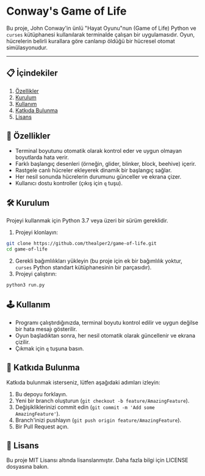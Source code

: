 # Conway's Game of Life

Bu proje, John Conway'in ünlü "Hayat Oyunu"nun (Game of Life) Python ve `curses` kütüphanesi kullanılarak terminalde çalışan bir uygulamasıdır. Oyun, hücrelerin belirli kurallara göre canlanıp öldüğü bir hücresel otomat simülasyonudur.

---

## :clipboard: İçindekiler

1. [Özellikler](https://github.com/thealper2/game-of-life/tree/main?tab=readme-ov-file#%C3%B6zellikler)
2. [Kurulum](https://github.com/thealper2/game-of-life/tree/main?tab=readme-ov-file#kurulum)
3. [Kullanım](https://github.com/thealper2/game-of-life/tree/main?tab=readme-ov-file#kullan%C4%B1m)
4. [Katkıda Bulunma](https://github.com/thealper2/game-of-life/tree/main?tab=readme-ov-file#katk%C4%B1da-bulunma)
5. [Lisans](https://github.com/thealper2/game-of-life/tree/main?tab=readme-ov-file#lisans)

## :dart: Özellikler

- Terminal boyutunu otomatik olarak kontrol eder ve uygun olmayan boyutlarda hata verir.
- Farklı başlangıç desenleri (örneğin, glider, blinker, block, beehive) içerir.
- Rastgele canlı hücreler ekleyerek dinamik bir başlangıç sağlar.
- Her nesil sonunda hücrelerin durumunu günceller ve ekrana çizer.
- Kullanıcı dostu kontroller (çıkış için `q` tuşu).

## :hammer_and_wrench: Kurulum

Projeyi kullanmak için Python 3.7 veya üzeri bir sürüm gereklidir.

1. Projeyi klonlayın:
```bash
git clone https://github.com/thealper2/game-of-life.git
cd game-of-life
```

2. Gerekli bağımlılıkları yükleyin (bu proje için ek bir bağımlılık yoktur, `curses` Python standart kütüphanesinin bir parçasıdır).
3. Projeyi çalıştırın:

```bash
python3 run.py
```

## :joystick: Kullanım

- Programı çalıştırdığınızda, terminal boyutu kontrol edilir ve uygun değilse bir hata mesajı gösterilir.
- Oyun başladıktan sonra, her nesil otomatik olarak güncellenir ve ekrana çizilir.
- Çıkmak için `q` tuşuna basın.

## :handshake: Katkıda Bulunma

Katkıda bulunmak isterseniz, lütfen aşağıdaki adımları izleyin:

1. Bu depoyu forklayın.
2. Yeni bir branch oluşturun (`git checkout -b feature/AmazingFeature`).
3. Değişikliklerinizi commit edin (`git commit -m 'Add some AmazingFeature'`).
4. Branch'inizi pushlayın (`git push origin feature/AmazingFeature`).
5. Bir Pull Request açın.

## :scroll: Lisans

Bu proje MIT Lisansı altında lisanslanmıştır. Daha fazla bilgi için LICENSE dosyasına bakın.
